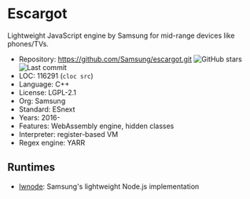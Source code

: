 # Escargot

Lightweight JavaScript engine by Samsung for mid-range devices like phones/TVs.

* Repository:   https://github.com/Samsung/escargot.git <img src="https://img.shields.io/github/stars/Samsung/escargot?label=&style=flat-square" alt="GitHub stars" title="GitHub stars"><img src="https://img.shields.io/github/last-commit/Samsung/escargot?label=&style=flat-square" alt="Last commit" title="Last commit">
* LOC:          116291 (`cloc src`)
* Language:     C++
* License:      LGPL-2.1
* Org:          Samsung
* Standard:     ESnext
* Years:        2016-
* Features:     WebAssembly engine, hidden classes
* Interpreter:  register-based VM
* Regex engine: YARR

## Runtimes

* [lwnode](https://github.com/Samsung/lwnode): Samsung's lightweight Node.js implementation
